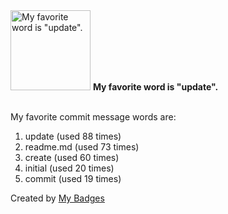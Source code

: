 <img src="https://my-badges.github.io/my-badges/favorite-word.png" alt="My favorite word is &quot;update&quot;." title="My favorite word is &quot;update&quot;." width="128">
<strong>My favorite word is &quot;update&quot;.</strong>
<br><br>

My favorite commit message words are:

1. update (used 88 times)
2. readme.md (used 73 times)
3. create (used 60 times)
4. initial (used 20 times)
5. commit (used 19 times)


Created by <a href="https://github.com/my-badges/my-badges">My Badges</a>